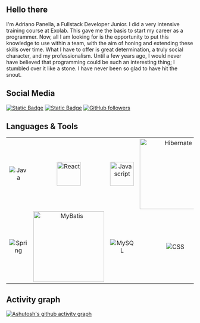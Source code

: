 ## Hello there
I'm Adriano Panella, a Fullstack Developer Junior. I did a very intensive training course at Exolab. This gave me the basis to start my career as a programmer. Now, all I am looking for is the opportunity to put this knowledge to use within a team, with the aim of honing and extending these skills over time. What I have to offer is great determination, a truly social character, and my professionalism. Until a few years ago, I would never have believed that programming could be such an interesting thing; I stumbled over it like a stone. I have never been so glad to have hit the snout.
## Social Media
[![Static Badge](https://img.shields.io/badge/Adriano%20Panella%20-%20gray?logo=Linkedin&logoColor=white&labelColor=blue&link=https://www.linkedin.com/in/adriano-panella&color=gray)](https://www.linkedin.com/in/adriano-panella/)
[![Static Badge](https://img.shields.io/badge/My%20portfolio%20-%20gray?logo=html5&logoColor=white&labelColor=orange&color=gray&link=https%3A%2F%2Fadrianopanella.github.io%2F)](https://adrianopanella.github.io/)
[![GitHub followers](https://img.shields.io/github/followers/adrianopanella?logo=Github&label=follow&style=social)]()

## Languages & Tools
<table width="100" align='center' >
  <tr>
    <td align='center'  width="190">
        <img src="https://www.vectorlogo.zone/logos/java/java-icon.svg" title="Java"/>
      </td>
      <td align='center' width="190">
        <img src="https://www.vectorlogo.zone/logos/reactjs/reactjs-icon.svg" width="64" title="React"/>
      </td>
      <td align='center' width="190">
        <img src="https://cdn.jsdelivr.net/gh/devicons/devicon/icons/javascript/javascript-original.svg" width="64" title="Javascript"/>
      </td>
      <td align='center' width="190">
        <img src="https://www.vectorlogo.zone/logos/hibernate/hibernate-ar21.svg" width="190" title="Hibernate"/>
      </td>
      <td align='center'  width="190">
        <img src="https://www.vectorlogo.zone/logos/w3_html5/w3_html5-icon.svg" width="64" title="HTML"/>
      </td>
  </tr>
  
  <tr>
      <td align='center' width="190">
        <img src="https://www.vectorlogo.zone/logos/springio/springio-ar21.svg" title="Spring"/>
      </td>
      <td align='center' width="190">
        <img src="https://mybatis.org/images/mybatis-logo.png" width="190" title="MyBatis"/>
      </td>
      <td align='center' width="190">
        <img src="https://www.vectorlogo.zone/logos/mysql/mysql-ar21.svg" title="MySQL"/>
      </td>
      <td align='center' width="190">
        <img src="https://www.vectorlogo.zone/logos/w3_css/w3_css-icon.svg" title="CSS"/>
      </td>
    <td align='center' width="190">
        <img src="https://www.vectorlogo.zone/logos/git-scm/git-scm-icon.svg" title="GIT"/>
      </td>
  </tr>
</table>

## Activity graph
[![Ashutosh's github activity graph](https://github-readme-activity-graph.vercel.app/graph?username=AdrianoPanella&theme=github-compact)](https://github.com/ashutosh00710/github-readme-activity-graph)


<!--
## Projects

Qui potrete elencare i vostri progetti passati e in corso, dando visibilità e facile accesso al vostro codice.

### 🌎 Project  
Breve descrizione del progetto, della dimensione del team e delle funzionalità. Scrivilo come se stessi facendo un pitch per un business.

- FE Website & mobile app: Esempi di tech stack
- BE : Esempi di tech stack
- APIs : Esempi di tech stack
-->

<!--
*AdrianoPanella/adrianopanella* is a ✨ special ✨ repository because its README.md (this file) appears on your GitHub profile.

Here are some ideas to get you started:

- 🔭 I’m currently working on ...
- 🌱 I’m currently learning ...
- 👯 I’m looking to collaborate on ...
- 🤔 I’m looking for help with ...
- 💬 Ask me about ...
- 📫 How to reach me: ...
- 😄 Pronouns: ...
- ⚡ Fun fact: ...
-->
